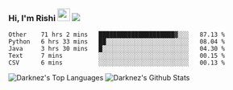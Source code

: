 ### Hi, I'm Rishi <img src="https://media.giphy.com/media/hvRJCLFzcasrR4ia7z/giphy.gif" width="25px" />  <img src="https://img.shields.io/badge/Data Scientist-Python-blue?style=flat-square" />
<!--START_SECTION:waka-->
```text
Other    71 hrs 2 mins   █████████████████████▓░░░   87.13 % 
Python   6 hrs 33 mins   ██░░░░░░░░░░░░░░░░░░░░░░░   08.04 % 
Java     3 hrs 30 mins   █░░░░░░░░░░░░░░░░░░░░░░░░   04.30 % 
Text     7 mins          ░░░░░░░░░░░░░░░░░░░░░░░░░   00.15 % 
CSV      6 mins          ░░░░░░░░░░░░░░░░░░░░░░░░░   00.13 % 
```
<!--END_SECTION:waka-->
<p>
<img alt="Darknez's Top Languages" src="https://github-readme-stats.vercel.app/api/top-langs/?username=Darknez07&langs_count=5&theme=tokyonight" />
<img alt="Darknez's Github Stats" src="https://github-readme-stats.vercel.app/api?username=Darknez07&show_icons=true&count_private=true&theme=dark" />
</p>
